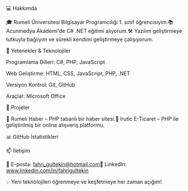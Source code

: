 💻 Hakkımda

🎓 Rumeli Üniversitesi Bilgisayar Programcılığı 1. sınıf öğrencisiyim.📚 Acunmedya Akademi'de C# .NET eğitimi alıyorum.🛠️ Yazılım geliştirmeye tutkuyla bağlıyım ve sürekli kendimi geliştirmeye çalışıyorum.

🚀 Yetenekler & Teknolojiler

Programlama Dilleri: C#, PHP, JavaScript

Web Geliştirme: HTML, CSS, JavaScript, PHP, .NET

Versiyon Kontrol: Git, GitHub

Araçlar: Microsoft Office

📂 Projeler

🔹 Rumeli Haber – PHP tabanlı bir haber sitesi.🔹 Irutic E-Ticaret – PHP ile geliştirilmiş bir online alışveriş platformu.

📊 GitHub İstatistikleri



📫 İletişim

📧 E-posta: fahri_gultekin@hotmail.com🔗 LinkedIn: www.linkedin.com/in/fahrigultekin

💡 Yeni teknolojileri öğrenmeye ve keşfetmeye her zaman açığım!
